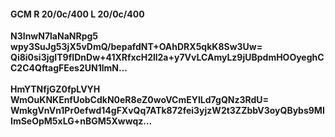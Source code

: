 #### GCM R 20/0c/400 L 20/0c/400
**N3InwN7laNaNRpg5**<br/>**wpy3SuJg53jX5vDmQ/bepafdNT+OAhDRX5qkK8Sw3Uw=**<br/>**Qi8i0si3jgIT9fIDnDw+41XRfxcH2ll2a+y7VvLCAmyLz9jUBpdmHOOyeghCC2C4QftagFEes2UN1lmN...**<br/><br/>
**HmYTNfjGZ0fpLVYH**<br/>**WmOuKNKEnfUobCdkN0eR8eZ0woVCmEYILd7gQNz3RdU=**<br/>**WmkgVnVn1Pr0efwd14gFXvQq7ATk872fei3yjzW2t3ZZbbV3oyQBybs9MIImSeOpM5xLG+nBGM5Xwwqz...**